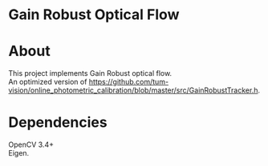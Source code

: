 # Gain Robust Optical Flow
# About
This project implements Gain Robust optical flow.\
An optimized version of https://github.com/tum-vision/online_photometric_calibration/blob/master/src/GainRobustTracker.h.
# Dependencies
OpenCV 3.4+\
Eigen.
